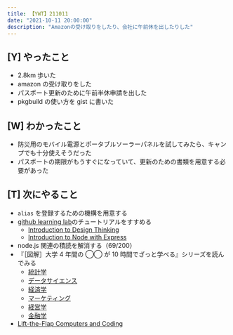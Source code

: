 ```yaml
---
title: 【YWT】211011
date: "2021-10-11 20:00:00"
description: "Amazonの受け取りをしたり、会社に午前休を出したりした"
---
```


## [Y] やったこと

- 2.8km 歩いた
- amazon の受け取りをした
- パスポート更新のために午前半休申請を出した
- pkgbuild の使い方を gist に書いた

## [W] わかったこと

- 防災用のモバイル電源とポータブルソーラーパネルを試してみたら、キャンプでも十分使えそうだった
- パスポートの期限がもうすぐになっていて、更新のための書類を用意する必要があった

## [T] 次にやること

- `alias` を登録するための機構を用意する
- [github learning lab](https://lab.github.com/githubtraining)のチュートリアルをすすめる
  - [Introduction to Design Thinking](https://lab.github.com/githubtraining/introduction-to-design-thinking)
  - [Introduction to Node with Express](https://lab.github.com/everydeveloper/introduction-to-node-with-express)
- node.js 関連の積読を解消する（69/200）
- 『［図解］大学 4 年間の ◯◯ が 10 時間でざっと学べる』シリーズを読んでみる
  - [統計学](https://www.amazon.co.jp/dp/B07PXB4NN9)
  - [データサイエンス](https://www.amazon.co.jp/dp/B07XNW3TQM)
  - [経済学](https://www.amazon.co.jp/dp/B01KNLFHH6)
  - [マーケティング](https://www.amazon.co.jp/dp/B07BNC2SV3)
  - [経営学](https://www.amazon.co.jp/dp/B071SKDF3L)
  - [金融学](https://www.amazon.co.jp/dp/B07BB6Z7FW)
- [Lift-the-Flap Computers and Coding](https://www.amazon.co.jp/dp/1409591514)

<!-- https://twitter.com/camomile_cafe/status/1448075615005855745?s=20 -->
